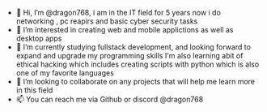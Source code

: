 - 👋 Hi, I’m @dragon768, i am in the IT field for 5 years now i do networking , pc reapirs and basic cyber security tasks
- 👀 I’m interested in creating web and mobile applictions as well as desktop apps
- 🌱 I’m currently studying fullstack development, and looking forward to expand and upgrade my programming skills
     I'm also learning abit of ethical hacking which includes creating scripts with python which is also one of my favorite languages 
- 💞️ I’m looking to collaborate on any projects that will help me learn more in this field
- 📫 You can reach me via Github or discord @dragon768

<!---
dragon768/dragon768 is a ✨ special ✨ repository because its `README.md` (this file) appears on your GitHub profile.
You can click the Preview link to take a look at your changes.
--->
